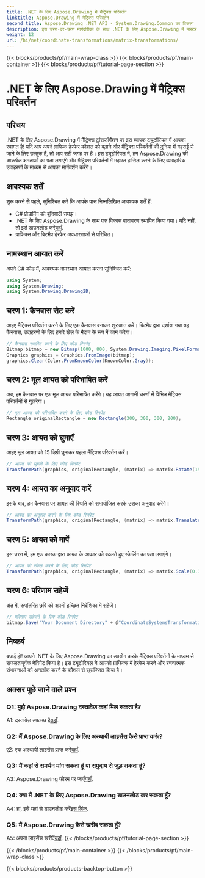 ```yaml
---
title: .NET के लिए Aspose.Drawing में मैट्रिक्स परिवर्तन
linktitle: Aspose.Drawing में मैट्रिक्स परिवर्तन
second_title: Aspose.Drawing .NET API - System.Drawing.Common का विकल्प
description: इस चरण-दर-चरण मार्गदर्शिका के साथ .NET के लिए Aspose.Drawing में मास्टर मैट्रिक्स परिवर्तन।
weight: 12
url: /hi/net/coordinate-transformations/matrix-transformations/
---
```


{{< blocks/products/pf/main-wrap-class >}}
{{< blocks/products/pf/main-container >}}
{{< blocks/products/pf/tutorial-page-section >}}

# .NET के लिए Aspose.Drawing में मैट्रिक्स परिवर्तन

## परिचय

.NET के लिए Aspose.Drawing में मैट्रिक्स ट्रांसफॉर्मेशन पर इस व्यापक ट्यूटोरियल में आपका स्वागत है! यदि आप अपने ग्राफिक हेरफेर कौशल को बढ़ाने और मैट्रिक्स परिवर्तनों की दुनिया में गहराई से जाने के लिए उत्सुक हैं, तो आप सही जगह पर हैं। इस ट्यूटोरियल में, हम Aspose.Drawing की आकर्षक क्षमताओं का पता लगाएंगे और मैट्रिक्स परिवर्तनों में महारत हासिल करने के लिए व्यावहारिक उदाहरणों के माध्यम से आपका मार्गदर्शन करेंगे।

## आवश्यक शर्तें

शुरू करने से पहले, सुनिश्चित करें कि आपके पास निम्नलिखित आवश्यक शर्तें हैं:

- C# प्रोग्रामिंग की बुनियादी समझ।
-  .NET के लिए Aspose.Drawing के साथ एक विकास वातावरण स्थापित किया गया। यदि नहीं, तो इसे डाउनलोड करें[यहाँ](https://releases.aspose.com/drawing/net/).
- ग्राफिक्स और बिटमैप हेरफेर अवधारणाओं से परिचित।

## नामस्थान आयात करें

अपने C# कोड में, आवश्यक नामस्थान आयात करना सुनिश्चित करें:

```csharp
using System;
using System.Drawing;
using System.Drawing.Drawing2D;
```

## चरण 1: कैनवास सेट करें

आइए मैट्रिक्स परिवर्तन करने के लिए एक कैनवास बनाकर शुरुआत करें। बिटमैप द्वारा दर्शाया गया यह कैनवास, उदाहरणों के लिए हमारे खेल के मैदान के रूप में काम करेगा।

```csharp
// कैनवास स्थापित करने के लिए कोड स्निपेट
Bitmap bitmap = new Bitmap(1000, 800, System.Drawing.Imaging.PixelFormat.Format32bppPArgb);
Graphics graphics = Graphics.FromImage(bitmap);
graphics.Clear(Color.FromKnownColor(KnownColor.Gray));
```

## चरण 2: मूल आयत को परिभाषित करें

अब, हम कैनवास पर एक मूल आयत परिभाषित करेंगे। यह आयत आगामी चरणों में विभिन्न मैट्रिक्स परिवर्तनों से गुज़रेगा।

```csharp
// मूल आयत को परिभाषित करने के लिए कोड स्निपेट
Rectangle originalRectangle = new Rectangle(300, 300, 300, 200);
```

## चरण 3: आयत को घुमाएँ

आइए मूल आयत को 15 डिग्री घुमाकर पहला मैट्रिक्स परिवर्तन करें।

```csharp
// आयत को घुमाने के लिए कोड स्निपेट
TransformPath(graphics, originalRectangle, (matrix) => matrix.Rotate(15.0f));
```

## चरण 4: आयत का अनुवाद करें

इसके बाद, हम कैनवास पर आयत की स्थिति को समायोजित करके उसका अनुवाद करेंगे।

```csharp
// आयत का अनुवाद करने के लिए कोड स्निपेट
TransformPath(graphics, originalRectangle, (matrix) => matrix.Translate(-250, -250));
```

## चरण 5: आयत को मापें

इस चरण में, हम एक कारक द्वारा आयत के आकार को बदलते हुए स्केलिंग का पता लगाएंगे।

```csharp
// आयत को स्केल करने के लिए कोड स्निपेट
TransformPath(graphics, originalRectangle, (matrix) => matrix.Scale(0.3f, 0.3f));
```

## चरण 6: परिणाम सहेजें

अंत में, रूपांतरित छवि को अपनी इच्छित निर्देशिका में सहेजें।

```csharp
// परिणाम सहेजने के लिए कोड स्निपेट
bitmap.Save("Your Document Directory" + @"CoordinateSystemsTransformations\MatrixTransformations_out.png");
```

## निष्कर्ष

बधाई हो! आपने .NET के लिए Aspose.Drawing का उपयोग करके मैट्रिक्स परिवर्तनों के माध्यम से सफलतापूर्वक नेविगेट किया है। इस ट्यूटोरियल ने आपको ग्राफिक्स में हेरफेर करने और रचनात्मक संभावनाओं को अनलॉक करने के कौशल से सुसज्जित किया है।

## अक्सर पूछे जाने वाले प्रश्न

### Q1: मुझे Aspose.Drawing दस्तावेज़ कहां मिल सकता है?

 A1: दस्तावेज़ उपलब्ध है[यहाँ](https://reference.aspose.com/drawing/net/).

### Q2: मैं Aspose.Drawing के लिए अस्थायी लाइसेंस कैसे प्राप्त करूं?

 ए2: एक अस्थायी लाइसेंस प्राप्त करें[यहाँ](https://purchase.aspose.com/temporary-license/).

### Q3: मैं कहां से समर्थन मांग सकता हूं या समुदाय से जुड़ सकता हूं?

 A3: Aspose.Drawing फोरम पर जाएँ[यहाँ](https://forum.aspose.com/c/diagram/17).

### Q4: क्या मैं .NET के लिए Aspose.Drawing डाउनलोड कर सकता हूँ?

 A4: हां, इसे यहां से डाउनलोड करें[इस लिंक](https://releases.aspose.com/drawing/net/).

### Q5: मैं Aspose.Drawing कैसे खरीद सकता हूँ?

 A5: अपना लाइसेंस खरीदें[यहाँ](https://purchase.aspose.com/buy).
{{< /blocks/products/pf/tutorial-page-section >}}

{{< /blocks/products/pf/main-container >}}
{{< /blocks/products/pf/main-wrap-class >}}

{{< blocks/products/products-backtop-button >}}
